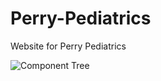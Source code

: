 # Perry-Pediatrics
Website for Perry Pediatrics 


![Component Tree](https://i.imgur.com/vurOq5R.jpg)
